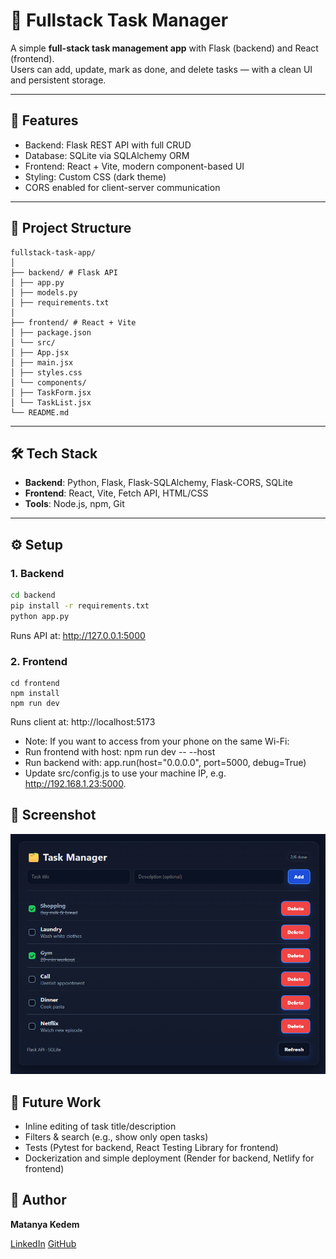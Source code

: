 # 📝 Fullstack Task Manager

A simple **full-stack task management app** with Flask (backend) and React (frontend).  
Users can add, update, mark as done, and delete tasks — with a clean UI and persistent storage.

---

## 🚀 Features
- Backend: Flask REST API with full CRUD
- Database: SQLite via SQLAlchemy ORM
- Frontend: React + Vite, modern component-based UI
- Styling: Custom CSS (dark theme)
- CORS enabled for client-server communication

---

## 📂 Project Structure
```
fullstack-task-app/
│
├── backend/ # Flask API
│ ├── app.py
│ ├── models.py
│ ├── requirements.txt
│
├── frontend/ # React + Vite
│ ├── package.json
│ └── src/
│ ├── App.jsx
│ ├── main.jsx
│ ├── styles.css
│ └── components/
│ ├── TaskForm.jsx
│ └── TaskList.jsx
└── README.md
```

---

## 🛠️ Tech Stack
- **Backend**: Python, Flask, Flask-SQLAlchemy, Flask-CORS, SQLite  
- **Frontend**: React, Vite, Fetch API, HTML/CSS  
- **Tools**: Node.js, npm, Git

---

## ⚙️ Setup

### 1. Backend
```bash
cd backend
pip install -r requirements.txt
python app.py
```
Runs API at: http://127.0.0.1:5000

### 2. Frontend
```
cd frontend
npm install
npm run dev
```
Runs client at: http://localhost:5173

- Note: If you want to access from your phone on the same Wi-Fi:
- Run frontend with host: npm run dev -- --host
- Run backend with: app.run(host="0.0.0.0", port=5000, debug=True)
- Update src/config.js to use your machine IP, e.g. http://192.168.1.23:5000.

## 📸 Screenshot
![Task Manager Screenshot](screenshot.png)


## 🔮 Future Work 
- Inline editing of task title/description
- Filters & search (e.g., show only open tasks)
- Tests (Pytest for backend, React Testing Library for frontend)
- Dockerization and simple deployment (Render for backend, Netlify for frontend)

## 👤 Author
**Matanya Kedem**

[LinkedIn](https://www.linkedin.com/in/USERNAME) [GitHub](https://github.com/USERNAME)

